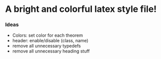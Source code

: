 # A bright and colorful latex style file!

### Ideas
- Colors: set color for each theorem
- header: enable/disable (class, name)
- remove all unnecessary typedefs
- remove all unnecessary heading stuff
